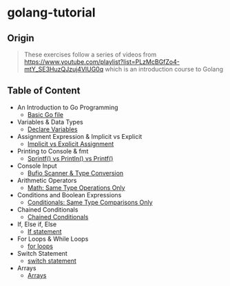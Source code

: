 # golang-tutorial
## Origin
> These exercises follow a series of videos from https://www.youtube.com/playlist?list=PLzMcBGfZo4-mtY_SE3HuzQJzuj4VlUG0q which is an introduction course to Golang
## Table of Content
  - An Introduction to Go Programming
    - [Basic Go file](./part1/tutorial.go)
  - Variables & Data Types
    - [Declare Variables](./part2/tutorial.go)
  - Assignment Expression & Implicit vs Explicit
    - [Implicit vs Explicit Assignment](./part3/tutorial.go)
  - Printing to Console & fmt
    - [Sprintf() vs Println() vs Printf()](./part4/tutorial.go)
  - Console Input
    - [Bufio Scanner & Type Conversion](./part5/tutorial.go)
  - Arithmetic Operators
    - [Math: Same Type Operations Only](./part6/tutorial.go)
  - Conditions and Boolean Expressions
    - [Conditionals: Same Type Comparisons Only](./part7/tutorial.go)
  - Chained Conditionals
    - [Chained Conditionals](./part8/tutorial.go)
  - If, Else if, Else
    - [If statement](./part9/tutorial.go)
  - For Loops & While Loops
    - [for loops](./part10/tutorial.go)
  - Switch Statement
    - [switch statement](./part11/tutorial.go)
  - Arrays
    - [Arrays](./part12/tutorial.go)